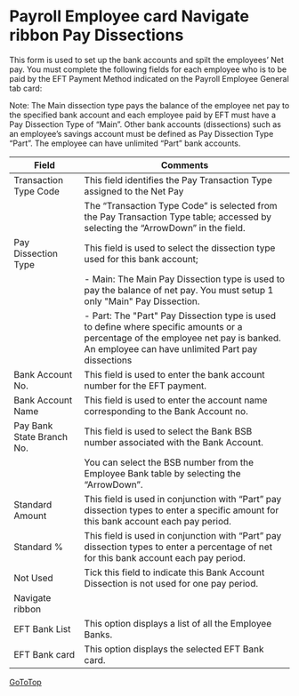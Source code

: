 # Payroll Employee card Navigate ribbon Pay Dissections

This form is used to set up the bank accounts and spilt the employees’ Net pay.  You must complete the following fields for each employee who is to be paid by the EFT Payment Method indicated on the Payroll Employee General tab card:

Note: The Main dissection type pays the balance of the employee net pay to the specified bank account and each employee paid by EFT must have a Pay Dissection Type of “Main”.  Other bank accounts (dissections) such as an employee’s savings account must be defined as Pay Dissection Type “Part”.  The employee can have unlimited “Part” bank accounts.

 

|Field|	Comments|
|---|---|
|Transaction Type Code|	This field identifies the Pay Transaction Type assigned to the Net Pay 
||The “Transaction Type Code” is selected from the Pay Transaction Type table; accessed by selecting the “ArrowDown” in the field.
|Pay Dissection Type|	This field is used to select the dissection type used for this bank account;
||- Main: The Main Pay Dissection type is used to pay the balance of net pay.  You must setup 1 only "Main" Pay Dissection.
||- Part: The "Part" Pay Dissection type is used to define where specific amounts or a percentage of the employee net pay is banked.  An employee can have unlimited Part pay dissections
|Bank Account No.|	This field is used to enter the bank account number for the EFT payment.
|Bank Account Name|	This field is used to enter the account name corresponding to the Bank Account no.
|Pay Bank State Branch No.|	This field is used to select the Bank BSB number associated with the Bank Account.
||You can select the BSB number from the Employee Bank table by selecting the “ArrowDown”.
|Standard Amount|	This field is used in conjunction with “Part” pay dissection types to enter a specific amount for this bank account each pay period.  
|Standard %|	This field is used in conjunction with “Part” pay dissection types to enter a percentage of net for this bank account each pay period.  
|Not Used|	Tick this field to indicate this Bank Account Dissection is not used for one pay period.
|Navigate ribbon
|EFT Bank List|	This option displays a list of all the Employee Banks.
|EFT Bank card|	This option displays the selected EFT Bank card.
 

[GoToTop](#payroll-employee-card–navigate-ribbon-pay-dissections)
